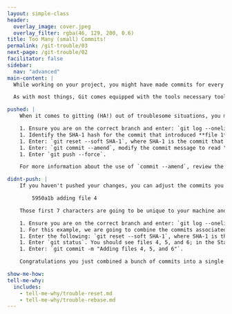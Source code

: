 ```yaml
---
layout: simple-class
header:
  overlay_image: cover.jpeg
  overlay_filter: rgba(46, 129, 200, 0.6)
title: Too Many (small) Commits!
permalink: /git-trouble/03
next-page: /git-trouble/02
facilitator: false
sidebar:
  nav: "advanced"
main-content: |
  While working on your project, you might have made commits for every little change you made along the way and created a commit history that looks more like an avalanche of information as opposed to a succinct list of the changes you made to the branch.

  As with most things, Git comes equipped with the tools necessary tools to save you from yourself.

pushed: |
    When it comes to gitting (HA!) out of troublesome situations, you might have a handful of tools at your disposal to make everything right. In this particular instance Git has two tools that allow you to modify your commit history. In the example provided, the `reset` command is used, however, the `rebase -i` functionality could also be used. For information on how to use `rebase -i` command, review the "I pushed" section in the [Commit Message Sucks](/on-demand/git-trouble/03) scenario.

    1. Ensure you are on the correct branch and enter: `git log --oneline`.
    1. Identify the SHA-1 hash for the commit that introduced **file 1**.
    1. Enter: `git reset --soft SHA-1`, where SHA-1 is the commit that introduced **file 1**.
    1. Enter: `git commit --amend`, modify the commit message to read "Add file 1-6".
    1. Enter `git push --force`.  

    For more information about the use of `commit --amend`, review the [Commit Message Sucks](/on-demand/git-trouble/03) scenario.

didnt-push: |
    If you haven't pushed your changes, you can adjust the commits you created without worrying about causing problems for other collaborators using the `reset` command. If you created files using the Bash or PowerShell scripts we provided, your commit message history should include 6 commits that look something like this:

        5950a1b adding file 4

    Those first 7 characters are going to be unique to your machine and is the SHA-1 hash assigned to that specific commit. We are going to use that hash identifier when using the `reset` command.

    1. Ensure you are on the correct branch and enter: `git log --oneline`.
    1. For this example, we are going to combine the commits associated with the addition of files 4, 5, and 6. So identify the SHA-1 associated with the commit for **adding file 3**.
    1. Enter the following: `git reset --soft SHA-1`, where SHA-1 is the SHA-1 associated with the `adding file 3` commit.
    1. Enter `git status`. You should see files 4, 5, and 6; in the Staging Area (aka ready to be committed).
    1. Enter: `git commit -m "Adding files 4, 5, and 6"`.

    Congratulations you just combined a bunch of commits into a single commit! Now, none of the other collaborators will know that you make **way** too many commits!

show-me-how:
tell-me-why:
  includes:
    - tell-me-why/trouble-reset.md
    - tell-me-why/trouble-rebase.md
---
```

